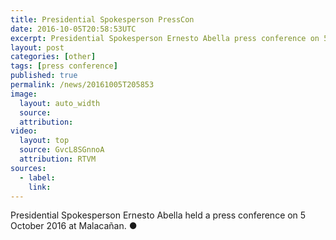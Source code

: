 ```yaml
---
title: Presidential Spokesperson PressCon
date: 2016-10-05T20:58:53UTC
excerpt: Presidential Spokesperson Ernesto Abella press conference on 5 October 2016 at Malacañan.
layout: post
categories: [other]
tags: [press conference]
published: true
permalink: /news/20161005T205853
image:
  layout: auto_width
  source: 
  attribution: 
video:
  layout: top
  source: GvcL8SGnnoA
  attribution: RTVM
sources:
  - label:
    link:
---
```


Presidential Spokesperson Ernesto Abella held a press conference on 5 October 2016 at Malacañan.
&#x25cf;
